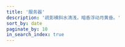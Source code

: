 ```yaml
---
title: '服务器'
description: '疏影横斜水清浅，暗香浮动月黄昏。'
sort_by: date
paginate_by: 10
in_search_index: true
---
```

